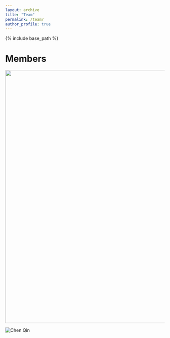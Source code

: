 ```yaml
---
layout: archive
title: "Team"
permalink: /team/
author_profile: true
---
```


{% include base_path %}

Members
======

<img src="[myimage.png](https://github.com/cq615/chenqin/blob/source/images/chen.png)" width="800" />

![Chen Qin](https://github.com/cq615/chenqin/blob/source/images/chen.png)
